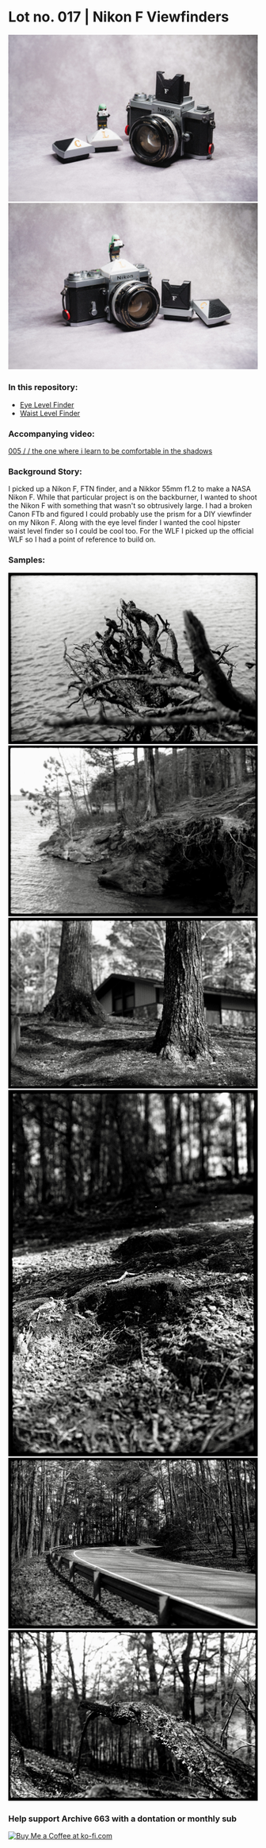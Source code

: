 # Lot no. 017 | Nikon F Viewfinders

![productPhoto001](https://github.com/Archive-663/nikonF/blob/main/ASSETS/PHOTO/PRODUCT/nikonF_viewfinders%20(1).jpg)
![productPhoto002](https://github.com/Archive-663/nikonF/blob/main/ASSETS/PHOTO/PRODUCT/nikonF_viewfinders%20(6).jpg)

### In this repository:
- [Eye Level Finder](https://github.com/Archive-663/nikonF/tree/main/eyeLevelFinder)
- [Waist Level Finder](https://github.com/Archive-663/nikonF/tree/main/waistLevelFinder)

### Accompanying video:
<a href='https://youtu.be/oAtRqYk0Bp8' target='_blank'>005 / / the one where i learn to be comfortable in the shadows</a>

### Background Story:
I picked up a Nikon F, FTN finder, and a Nikkor 55mm f1.2 to make a NASA Nikon F. While that particular project is on the backburner, I wanted to shoot the Nikon F with something that wasn't so obtrusively large. I had a broken Canon FTb and figured I could probably use the prism for a DIY viewfinder on my Nikon F. Along with the eye level finder I wanted the cool hipster waist level finder so I could be cool too. For the WLF I picked up the official WLF so I had a point of reference to build on.

### Samples:
![samplePhoto001](https://github.com/Archive-663/nikonF/blob/main/ASSETS/PHOTO/SAMPLE/nikonF_viewFinders_sample%20(22).jpg)
![samplePhoto002](https://github.com/Archive-663/nikonF/blob/main/ASSETS/PHOTO/SAMPLE/nikonF_viewFinders_sample%20(31).jpg)
![samplePhoto003](https://github.com/Archive-663/nikonF/blob/main/ASSETS/PHOTO/SAMPLE/nikonF_viewFinders_sample%20(15).jpg)
![samplePhoto004](https://github.com/Archive-663/nikonF/blob/main/ASSETS/PHOTO/SAMPLE/nikonF_viewFinders_sample%20(19).jpg)
![samplePhoto005](https://github.com/Archive-663/nikonF/blob/main/ASSETS/PHOTO/SAMPLE/nikonF_viewFinders_sample%20(17).jpg)
![samplePhoto006](https://github.com/Archive-663/nikonF/blob/main/ASSETS/PHOTO/SAMPLE/nikonF_viewFinders_sample%20(13).jpg)

### Help support Archive 663 with a dontation or monthly sub

<a href='https://ko-fi.com/P5P3MHMSF' target='_blank'><img height='36' style='border:0px;height:36px;' src='https://storage.ko-fi.com/cdn/kofi2.png?v=3' border='0' alt='Buy Me a Coffee at ko-fi.com' /></a>

